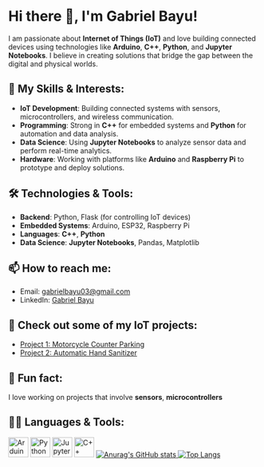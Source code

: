 # Hi there 👋, I'm Gabriel Bayu!

I am passionate about **Internet of Things (IoT)** and love building connected devices using technologies like **Arduino**, **C++**, **Python**, and **Jupyter Notebooks**. I believe in creating solutions that bridge the gap between the digital and physical worlds. 

## 🚀 My Skills & Interests:
- **IoT Development**: Building connected systems with sensors, microcontrollers, and wireless communication.
- **Programming**: Strong in **C++** for embedded systems and **Python** for automation and data analysis.
- **Data Science**: Using **Jupyter Notebooks** to analyze sensor data and perform real-time analytics.
- **Hardware**: Working with platforms like **Arduino** and **Raspberry Pi** to prototype and deploy solutions.

## 🛠️ Technologies & Tools:
- **Backend**: Python, Flask (for controlling IoT devices)
- **Embedded Systems**: Arduino, ESP32, Raspberry Pi
- **Languages**: **C++**, **Python**
- **Data Science**: **Jupyter Notebooks**, Pandas, Matplotlib

## 📫 How to reach me:
- Email: [gabrielbayu03@gmail.com](mailto:gabrielbayu03@gmail.com)
- LinkedIn: [Gabriel Bayu](https://www.linkedin.com/in/gabriel-bayu/)

## 📂 Check out some of my IoT projects:
- [Project 1: Motorcycle Counter Parking](https://github.com/Gdankz/Motorcycle-Counter.git)
- [Project 2: Automatic Hand Sanitizer](https://github.com/Gdankz/AutomaticHandSanitizer.git)

## 💬 Fun fact:
I love working on projects that involve **sensors**, **microcontrollers**

## 🧑‍💻 Languages & Tools:
<img src="https://cdn.jsdelivr.net/gh/devicons/devicon/icons/arduino/arduino-original.svg" height="40" alt="Arduino Logo" />
<img src="https://cdn.jsdelivr.net/gh/devicons/devicon/icons/python/python-original.svg" height="40" alt="Python Logo" />
<img src="https://cdn.jsdelivr.net/gh/devicons/devicon/icons/jupyter/jupyter-original.svg" height="40" alt="Jupyter Logo" />
<img src="https://cdn.jsdelivr.net/gh/devicons/devicon/icons/cplusplus/cplusplus-original.svg" height="40" alt="C++ Logo" />



<a href="https://github.com/anuraghazra/github-readme-stats">
  <img src="https://github-readme-stats.vercel.app/api?username=Gdankz" alt="Anurag's GitHub stats" />
</a>

<a href="https://github.com/anuraghazra/github-readme-stats">
  <img src="https://github-readme-stats.vercel.app/api/top-langs/?username=Gdankz&layout=pie" alt="Top Langs" />
</a>


